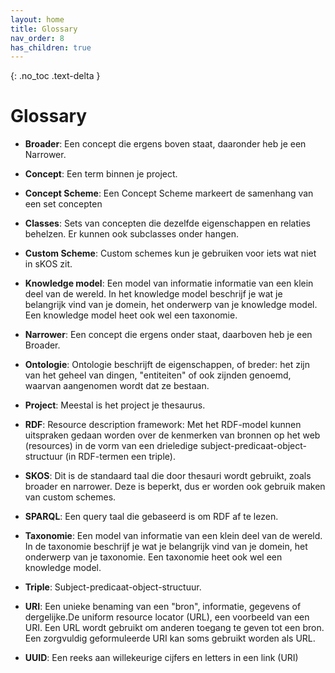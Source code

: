 ```yaml
---
layout: home
title: Glossary
nav_order: 8
has_children: true
---
```


{: .no_toc .text-delta }


<script>
{% include js/custom.js %}
</script>

<!-- Overlay (only once) -->
<div id="overlay" 
     style="display: none; 
            position: fixed; 
            top: 0; 
            left: 0; 
            width: 100%; 
            height: 100%; 
            background: rgba(0, 0, 0, 0.8); 
            justify-content: center; 
            align-items: center; 
            z-index: 1000;">
  
  <img id="zoomImage" 
       alt="Zoomed Image" 
       style="max-width: 90%; 
              max-height: 90%; 
              cursor: zoom-out;" 
       onclick="closeZoom()" />
</div>

# Glossary

- **Broader**: Een concept die ergens boven staat, daaronder heb je een Narrower.

- **Concept**: Een term binnen je project.

- **Concept Scheme**: Een Concept Scheme markeert de samenhang van een set concepten

- **Classes**: Sets van concepten die dezelfde eigenschappen en relaties behelzen. Er kunnen ook subclasses onder hangen.

- **Custom Scheme**: Custom schemes kun je gebruiken voor iets wat niet in sKOS zit.

- **Knowledge model**: Een model van informatie informatie van een klein deel van de wereld. In het knowledge model beschrijf je wat je belangrijk vind van je domein, het onderwerp van je knowledge model. Een knowledge model heet ook wel een taxonomie.

- **Narrower**: Een concept die ergens onder staat, daarboven heb je een Broader.

- **Ontologie**: Ontologie beschrijft de eigenschappen, of breder: het zijn van het geheel van dingen, &quot;entiteiten&quot; of ook zijnden genoemd, waarvan aangenomen wordt dat ze bestaan.

- **Project**: Meestal is het project je thesaurus.

- **RDF**: Resource description framework: Met het RDF-model kunnen uitspraken gedaan worden over de kenmerken van bronnen op het web (resources) in de vorm van een drieledige subject-predicaat-object-structuur (in RDF-termen een triple).

- **SKOS**: Dit is de standaard taal die door thesauri wordt gebruikt, zoals broader en narrower. Deze is beperkt, dus er worden ook gebruik maken van custom schemes.

- **SPARQL**: Een query taal die gebaseerd is om RDF af te lezen.

- **Taxonomie**: Een model van informatie van een klein deel van de wereld. In de taxonomie beschrijf je wat je belangrijk vind van je domein, het onderwerp van je taxonomie. Een taxonomie heet ook wel een knowledge model.

- **Triple**: Subject-predicaat-object-structuur.

- **URI**: Een unieke benaming van een &quot;bron&quot;, informatie, gegevens of dergelijke.De uniform resource locator (URL), een voorbeeld van een URI. Een URL wordt gebruikt om anderen toegang te geven tot een bron. Een zorgvuldig geformuleerde URI kan soms gebruikt worden als URL.

- **UUID**: Een reeks aan willekeurige cijfers en letters in een link (URI)